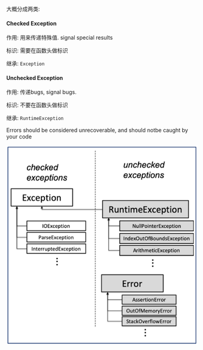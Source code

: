 大概分成两类:





#### Checked Exception

作用: 用来传递特殊值. signal special results

标识: 需要在函数头做标识

继承: `Exception`







#### Unchecked Exception

作用: 传递bugs, signal bugs.

标识: 不要在函数头做标识

继承: `RuntimeException`

Errors should be considered unrecoverable, and should notbe caught by your code



![image-20210412182927632](image/image-20210412182927632.png)